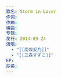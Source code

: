 ```yaml
---
歌名: Storm in Lover
作词: 
作曲: 
编曲: 
专辑: 
发行: 2014-09-24
演唱:
  - "[[南條愛乃]]"
  - "[[三森すずこ]]"
EP: 
抄袭:
---
```

